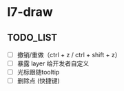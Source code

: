 # l7-draw

## TODO_LIST

- [ ] 撤销/重做（ctrl + z / ctrl + shift + z）
- [ ] 暴露 layer 给开发者自定义
- [ ] 光标跟随tooltip
- [ ] 删除点 (快捷键)
